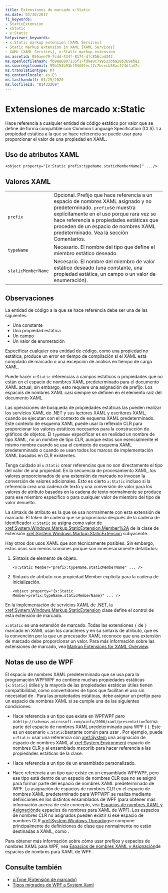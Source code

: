 ```yaml
---
title: Extensiones de marcado x:Static
ms.date: 03/30/2017
f1_keywords:
- StaticExtension
- xStatic
- x:Static
helpviewer_keywords:
- x:Static markup extension [XAML Services]
- Static markup extension in XAML [XAML Services]
- XAML [XAML Services], x:Static markup extension
ms.assetid: 056aee79-7cdd-434f-8174-dfc856cad343
ms.openlocfilehash: fb9ee6807135f17fd9e0c799533bba28b369ebe2
ms.sourcegitcommit: 99b153b93bf94d0fecf7c7bcecb58ac424dfa47c
ms.translationtype: MT
ms.contentlocale: es-ES
ms.lasthandoff: 03/25/2020
ms.locfileid: "81433269"
---
```

# <a name="xstatic-markup-extension"></a>Extensiones de marcado x:Static

Hace referencia a cualquier entidad de código estático por valor que se define de forma compatible con Common Language Specification (CLS). La propiedad estática a la que se hace referencia se puede usar para proporcionar el valor de una propiedad en XAML.

## <a name="xaml-attribute-usage"></a>Uso de atributos XAML

```xaml
<object property="{x:Static prefix:typeName.staticMemberName}" .../>
```

## <a name="xaml-values"></a>Valores XAML

| | |
|-|-|
|`prefix`|Opcional. Prefijo que hace referencia a un espacio de nombres XAML asignado y no predeterminado. `prefix`se muestra explícitamente en el uso porque rara vez se hace referencia a propiedades estáticas que proceden de un espacio de nombres XAML predeterminado. Vea la sección Comentarios.|
|`typeName`|Necesario. El nombre del tipo que define el miembro estático deseado.|
|`staticMemberName`|Necesario. El nombre del miembro de valor estático deseado (una constante, una propiedad estática, un campo o un valor de enumeración).|

## <a name="remarks"></a>Observaciones

La entidad de código a la que se hace referencia debe ser una de las siguientes:

- Una constante
- Una propiedad estática
- Un campo
- Un valor de enumeración

Especificar cualquier otra entidad de código, como una propiedad no estática, produce un error en tiempo de compilación si el XAML está compilado de marcado o una excepción de análisis en tiempo de carga XAML.

Puede hacer `x:Static` referencias a campos estáticos o propiedades que no están en el espacio de nombres XAML predeterminado para el documento XAML actual; sin embargo, esto requiere una asignación de prefijo. Los espacios de nombres XAML casi siempre se definen en el elemento raíz del documento XAML.

Las operaciones de búsqueda de propiedades estáticas las pueden realizar los servicios XAML de .NET y sus lectores XAML y escritores XAML, cuando se ejecutan con el contexto de esquema XAML predeterminado. Este contexto de esquema XAML puede usar la reflexión CLR para proporcionar los valores estáticos necesarios para la construcción de gráficos de objetos. El `typeName` especificar es en realidad un nombre de tipo XAML, no un nombre de tipo CLR, aunque estos son esencialmente el mismo nombre cuando se usa el contexto de esquema XAML predeterminado o cuando se usan todos los marcos de implementación XAML basados en CLR existentes.

Tenga cuidado al `x:Static` crear referencias que no son directamente el tipo del valor de una propiedad. En la secuencia de procesamiento XAML, los valores proporcionados de una extensión de marcado no invocan la conversión de valores adicionales. Esto es cierto `x:Static` incluso si la referencia crea una cadena de texto y una conversión de valor para los valores de atributo basados en la cadena de texto normalmente se produce para ese miembro específico o para cualquier valor de miembro del tipo de valor devuelto.

La sintaxis de atributo es la que se usa normalmente con esta extensión de marcado. El token de cadena que se proporciona después de la cadena de identificador `x:Static` se asigna como valor de <xref:System.Windows.Markup.StaticExtension.Member%2A> de la clase de extensión <xref:System.Windows.Markup.StaticExtension> subyacente.

Hay otros dos usos XAML que son técnicamente posibles. Sin embargo, estos usos son menos comunes porque son innecesariamente detallados:

01. Sintaxis de elemento de objeto.

    ```xaml
    <x:Static Member="prefix:typeName.staticMemberName" ... />
    ```

02. Sintaxis de atributo con propiedad Member explícita para la cadena de inicialización.

    ```xaml
    <object property="{x:Static Member=prefix:typeName.staticMemberName}" ... />
    ```

En la implementación de servicios XAML de .NET, la <xref:System.Windows.Markup.StaticExtension> clase define el control de esta extensión de marcado.

`x:Static` es una extensión de marcado. Todas las extensiones `{` de `}` marcado en XAML usan los caracteres y en su sintaxis de atributo, que es la convención por la que un procesador XAML reconoce que una extensión de marcado debe proporcionar un valor. Para más información sobre las extensiones de marcado, vea [Markup Extensions for XAML Overview](markup-extensions-overview.md).

## <a name="wpf-usage-notes"></a>Notas de uso de WPF

El espacio de nombres XAML predeterminado que se usa para la programación WPFWPF no contiene muchas propiedades estáticas `{x:Static}` útiles y la mayoría de las propiedades estáticas útiles tienen compatibilidad, como convertidores de tipos que facilitan el uso sin necesidad de . Para las propiedades estáticas, debe asignar un prefijo para un espacio de nombres XAML si se cumple una de las siguientes condiciones:

- Hace referencia a un tipo que existe en WPFWPF pero no`http://schemas.microsoft.com/winfx/2006/xaml/presentation`forma parte del espacio de nombres XAML predeterminado para WPF ( ). Este es un escenario `x:Static`bastante común para usar . Por ejemplo, puede `x:Static` usar una referencia con <xref:System> una asignación de espacio de nombres XAML al <xref:System.Environment> espacio de nombres CLR y al ensamblado mscorlib para hacer referencia a las propiedades estáticas de la clase.

- Hace referencia a un tipo de un ensamblado personalizado.

- Hace referencia a un tipo que existe en un ensamblado WPFWPF, pero ese tipo está dentro de un espacio de nombres CLR que no se asignó para formar parte del espacio de nombres XAML predeterminado de WPF. La asignación de espacios de nombres CLR en el espacio de nombres XAML predeterminado para WPFWPF se realiza mediante definiciones en los distintos ensamblados de WPF (para obtener más información acerca de este concepto, vea [Espacios de nombres XAML y Asignación](../../framework/wpf/advanced/xaml-namespaces-and-namespace-mapping-for-wpf-xaml.md)de espacios de nombres para XAML de WPF). Los espacios de nombres CLR no asignados pueden existir si ese espacio de nombres CLR <xref:System.Windows.Threading>se compone principalmente de definiciones de clase que normalmente no están destinadas a XAML, como .

Para obtener más información sobre cómo usar prefijos y espacios de nombres XAML para WPF, vea [Espacios de nombres XAML y Asignación](../../framework/wpf/advanced/xaml-namespaces-and-namespace-mapping-for-wpf-xaml.md)de espacios de nombres para XAML de WPF .

## <a name="see-also"></a>Consulte también

- [x:Type (Extensión de marcado)](xtype-markup-extension.md)
- [Tipos migrados de WPF a System.Xaml](../../framework/wpf/advanced/types-migrated-from-wpf-to-system.md)
